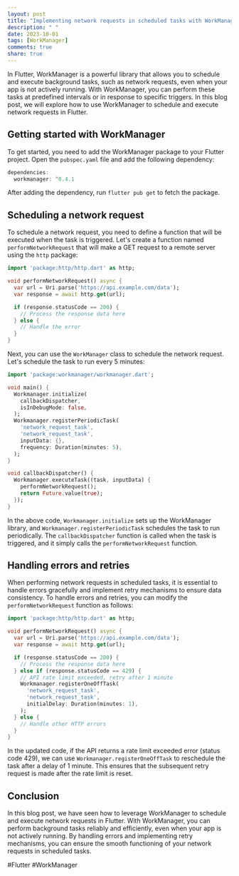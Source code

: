 ```yaml
---
layout: post
title: "Implementing network requests in scheduled tasks with WorkManager in Flutter"
description: " "
date: 2023-10-01
tags: [WorkManager]
comments: true
share: true
---
```


In Flutter, WorkManager is a powerful library that allows you to schedule and execute background tasks, such as network requests, even when your app is not actively running. With WorkManager, you can perform these tasks at predefined intervals or in response to specific triggers. In this blog post, we will explore how to use WorkManager to schedule and execute network requests in Flutter.

## Getting started with WorkManager

To get started, you need to add the WorkManager package to your Flutter project. Open the `pubspec.yaml` file and add the following dependency:

```dart
dependencies:
  workmanager: ^0.4.1
```

After adding the dependency, run `flutter pub get` to fetch the package.

## Scheduling a network request

To schedule a network request, you need to define a function that will be executed when the task is triggered. Let's create a function named `performNetworkRequest` that will make a GET request to a remote server using the `http` package:

```dart
import 'package:http/http.dart' as http;

void performNetworkRequest() async {
  var url = Uri.parse('https://api.example.com/data');
  var response = await http.get(url);

  if (response.statusCode == 200) {
    // Process the response data here
  } else {
    // Handle the error
  }
}
```

Next, you can use the `WorkManager` class to schedule the network request. Let's schedule the task to run every 5 minutes:

```dart
import 'package:workmanager/workmanager.dart';

void main() {
  Workmanager.initialize(
    callbackDispatcher,
    isInDebugMode: false,
  );
  Workmanager.registerPeriodicTask(
    'network_request_task',
    'network_request_task',
    inputData: {},
    frequency: Duration(minutes: 5),
  );
}

void callbackDispatcher() {
  Workmanager.executeTask((task, inputData) {
    performNetworkRequest();
    return Future.value(true);
  });
}
```

In the above code, `Workmanager.initialize` sets up the WorkManager library, and `Workmanager.registerPeriodicTask` schedules the task to run periodically. The `callbackDispatcher` function is called when the task is triggered, and it simply calls the `performNetworkRequest` function.

## Handling errors and retries

When performing network requests in scheduled tasks, it is essential to handle errors gracefully and implement retry mechanisms to ensure data consistency. To handle errors and retries, you can modify the `performNetworkRequest` function as follows:

```dart
import 'package:http/http.dart' as http;

void performNetworkRequest() async {
  var url = Uri.parse('https://api.example.com/data');
  var response = await http.get(url);

  if (response.statusCode == 200) {
    // Process the response data here
  } else if (response.statusCode == 429) {
    // API rate limit exceeded, retry after 1 minute
    Workmanager.registerOneOffTask(
      'network_request_task',
      'network_request_task',
      initialDelay: Duration(minutes: 1),
    );
  } else {
    // Handle other HTTP errors
  }
}
```

In the updated code, if the API returns a rate limit exceeded error (status code 429), we can use `Workmanager.registerOneOffTask` to reschedule the task after a delay of 1 minute. This ensures that the subsequent retry request is made after the rate limit is reset.

## Conclusion

In this blog post, we have seen how to leverage WorkManager to schedule and execute network requests in Flutter. With WorkManager, you can perform background tasks reliably and efficiently, even when your app is not actively running. By handling errors and implementing retry mechanisms, you can ensure the smooth functioning of your network requests in scheduled tasks.

#Flutter #WorkManager